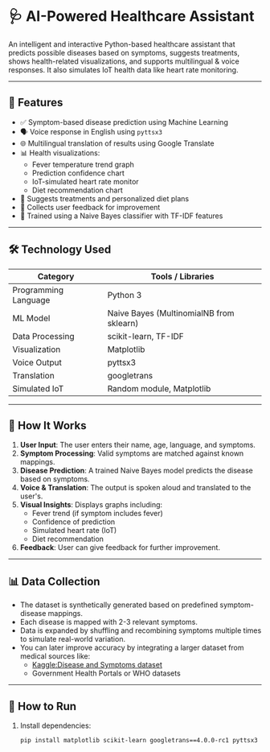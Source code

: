 # 🩺 AI-Powered Healthcare Assistant

An intelligent and interactive Python-based healthcare assistant that predicts possible diseases based on symptoms, suggests treatments, shows health-related visualizations, and supports multilingual & voice responses. It also simulates IoT health data like heart rate monitoring.

---

## 🚀 Features

- ✅ Symptom-based disease prediction using Machine Learning
- 🗣️ Voice response in English using `pyttsx3`
- 🌐 Multilingual translation of results using Google Translate
- 📊 Health visualizations:
  - Fever temperature trend graph
  - Prediction confidence chart
  - IoT-simulated heart rate monitor
  - Diet recommendation chart
- 🥗 Suggests treatments and personalized diet plans
- 🔁 Collects user feedback for improvement
- 🧠 Trained using a Naive Bayes classifier with TF-IDF features

---

## 🛠️ Technology Used

| Category            | Tools / Libraries                         |
|---------------------|-------------------------------------------|
| Programming Language| Python 3                                  |
| ML Model            | Naive Bayes (MultinomialNB from sklearn)  |
| Data Processing     | scikit-learn, TF-IDF                      |
| Visualization       | Matplotlib                               |
| Voice Output        | pyttsx3                                   |
| Translation         | googletrans                               |
| Simulated IoT       | Random module, Matplotlib                 |

---

## 🔄 How It Works

1. **User Input**: The user enters their name, age, language, and symptoms.
2. **Symptom Processing**: Valid symptoms are matched against known mappings.
3. **Disease Prediction**: A trained Naive Bayes model predicts the disease based on symptoms.
4. **Voice & Translation**: The output is spoken aloud and translated to the user's.
5. **Visual Insights**: Displays graphs including:
   - Fever trend (if symptom includes fever)
   - Confidence of prediction
   - Simulated heart rate (IoT)
   - Diet recommendation
6. **Feedback**: User can give feedback for further improvement.

---

## 📊 Data Collection

- The dataset is synthetically generated based on predefined symptom-disease mappings.
- Each disease is mapped with 2-3 relevant symptoms.
- Data is expanded by shuffling and recombining symptoms multiple times to simulate real-world variation.
- You can later improve accuracy by integrating a larger dataset from medical sources like:
  - [Kaggle:Disease and Symptoms dataset](https://www.kaggle.com)
  - Government Health Portals or WHO datasets

---

## 📌 How to Run

1. Install dependencies:
   ```bash
   pip install matplotlib scikit-learn googletrans==4.0.0-rc1 pyttsx3 pip install --upgrade httpx pip install deep-translator

